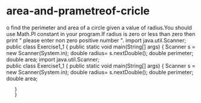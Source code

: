 # area-and-prametreof-cricle
o find the perimeter and area of a circle given a value of radius.You should use Math.PI constant in your program.If radius is zero or less than zero then print " please enter non zero positive number ".
import java.util.Scanner;  
public class Exercise1_1 {
       public static void main(String[] args) {
       Scanner s = new Scanner(System.in); 
       double radius= s.nextDouble();
       double perimeter;
       double area;
       import java.util.Scanner;  
public class Exercise1_1 {
       public static void main(String[] args) {
       Scanner s = new Scanner(System.in); 
       double radius= s.nextDouble();
       double perimeter;
       double area;
       
       }
       }

